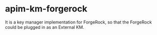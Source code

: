 # apim-km-forgerock
It is a key manager implementation for ForgeRock, so that the ForgeRock could be plugged in as an External KM.
